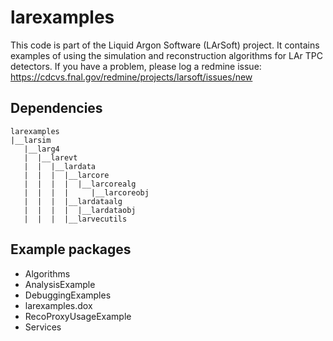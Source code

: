 # larexamples

This code is part of the Liquid Argon Software (LArSoft) project.
It contains examples of using the simulation and reconstruction algorithms for LAr TPC detectors.
If you have a problem, please log a redmine issue: https://cdcvs.fnal.gov/redmine/projects/larsoft/issues/new

## Dependencies

```
larexamples
|__larsim
   |__larg4
   |  |__larevt
   |  |  |__lardata
   |  |  |  |__larcore
   |  |  |  |  |__larcorealg
   |  |  |  |     |__larcoreobj
   |  |  |  |__lardataalg
   |  |  |  |  |__lardataobj
   |  |  |  |__larvecutils
```

## Example packages

- Algorithms
- AnalysisExample
- DebuggingExamples
- larexamples.dox
- RecoProxyUsageExample
- Services

